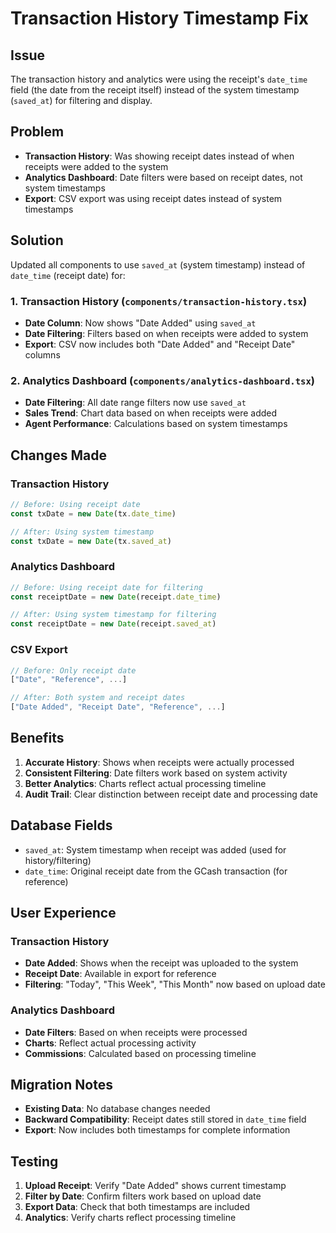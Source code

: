 # Transaction History Timestamp Fix

## Issue
The transaction history and analytics were using the receipt's `date_time` field (the date from the receipt itself) instead of the system timestamp (`saved_at`) for filtering and display.

## Problem
- **Transaction History**: Was showing receipt dates instead of when receipts were added to the system
- **Analytics Dashboard**: Date filters were based on receipt dates, not system timestamps
- **Export**: CSV export was using receipt dates instead of system timestamps

## Solution
Updated all components to use `saved_at` (system timestamp) instead of `date_time` (receipt date) for:

### 1. Transaction History (`components/transaction-history.tsx`)
- **Date Column**: Now shows "Date Added" using `saved_at`
- **Date Filtering**: Filters based on when receipts were added to system
- **Export**: CSV now includes both "Date Added" and "Receipt Date" columns

### 2. Analytics Dashboard (`components/analytics-dashboard.tsx`)
- **Date Filtering**: All date range filters now use `saved_at`
- **Sales Trend**: Chart data based on when receipts were added
- **Agent Performance**: Calculations based on system timestamps

## Changes Made

### Transaction History
```typescript
// Before: Using receipt date
const txDate = new Date(tx.date_time)

// After: Using system timestamp
const txDate = new Date(tx.saved_at)
```

### Analytics Dashboard
```typescript
// Before: Using receipt date for filtering
const receiptDate = new Date(receipt.date_time)

// After: Using system timestamp for filtering
const receiptDate = new Date(receipt.saved_at)
```

### CSV Export
```typescript
// Before: Only receipt date
["Date", "Reference", ...]

// After: Both system and receipt dates
["Date Added", "Receipt Date", "Reference", ...]
```

## Benefits

1. **Accurate History**: Shows when receipts were actually processed
2. **Consistent Filtering**: Date filters work based on system activity
3. **Better Analytics**: Charts reflect actual processing timeline
4. **Audit Trail**: Clear distinction between receipt date and processing date

## Database Fields

- `saved_at`: System timestamp when receipt was added (used for history/filtering)
- `date_time`: Original receipt date from the GCash transaction (for reference)

## User Experience

### Transaction History
- **Date Added**: Shows when the receipt was uploaded to the system
- **Receipt Date**: Available in export for reference
- **Filtering**: "Today", "This Week", "This Month" now based on upload date

### Analytics Dashboard
- **Date Filters**: Based on when receipts were processed
- **Charts**: Reflect actual processing activity
- **Commissions**: Calculated based on processing timeline

## Migration Notes

- **Existing Data**: No database changes needed
- **Backward Compatibility**: Receipt dates still stored in `date_time` field
- **Export**: Now includes both timestamps for complete information

## Testing

1. **Upload Receipt**: Verify "Date Added" shows current timestamp
2. **Filter by Date**: Confirm filters work based on upload date
3. **Export Data**: Check that both timestamps are included
4. **Analytics**: Verify charts reflect processing timeline

